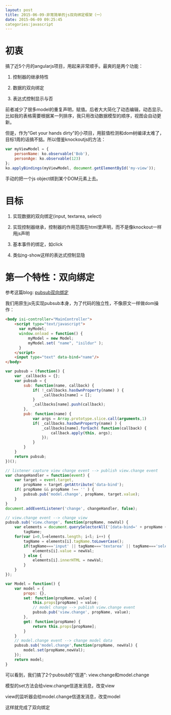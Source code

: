 ```yaml
---
layout: post
title: 2015-06-09-非常简单的js双向绑定框架（一）
date: 2015-06-09 09:25:45
categories:javascript
---
```

# 初衷

搞了近5个月的angularjs项目，用起来非常顺手。最爽的是两个功能：

1. 控制器的继承特性

2. 数据的双向绑定

3. 表达式控制显示与否

前者减少了很多model的重复声明，赋值。后者大大简化了动态编辑，动态显示。比如我的表格需要根据某一列排序，我只用改动数据模型的顺序，视图会自动更新。

但是，作为“Get your hands dirty”的小项目，用脏值检测和dom树编译太难了，目标1周的话搞不掂。所以借鉴knockoutjs的方法：

```javascript
var myViewModel = {
    personName: ko.observable('Bob'),
    personAge: ko.observable(123)
};
ko.applyBindings(myViewModel, document.getElementById('my-view'));
```

手动的把一个js object绑到某个DOM元素上去。

# 目标

1.  实现数据的双向绑定(input, textarea, select)

2.  实现控制器继承，控制器的作用范围在html里声明，而不是像knockout一样用js声明

3.  基本事件的绑定，如click

4.  类似ng-show这样的表达式控制显隐

# 第一个特性：双向绑定

参考这篇blog: [pubsub双向绑定](http://www.lucaongaro.eu/blog/2012/12/02/easy-two-way-data-binding-in-javascript/)

我们用原生js先实现pubsub本身，为了代码的独立性，不像原文一样做dom操作：

```html
<body isi-controller="MainController">
    <script type="text/javascript">
      var myModel;
      window.onload = function() {
	      myModel = new Model;
	      myModel.set( "name", "isildur" );
      }
    </script>
    <input type="text" data-bind="name"/>
</body>   
```
```javascript
var pubsub = (function() {
    var _callbacks = {};
    var pubsub = {
        sub: function(name, callback) {
            if( !_callbacks.hasOwnProperty(name) ) {
                _callbacks[name] = [];
            }
            _callbacks[name].push(callback);
        },
        pub: function(name) {
            var args = Array.prototype.slice.call(arguments,1)
            if( _callbacks.hasOwnProperty(name) ) {
                _callbacks[name].forEach( function(callback) {
                    callback.apply(this, args);
                });
            }
        }
    }
    return pubsub;
})();

// listener capture view change event --> publish view.change event
var changeHandler = function(event) {
    var target = event.target,
        propName = target.getAttribute('data-bind');
    if( propName && propName !== '' ) {
        pubsub.pub('model.change', propName, target.value);
    }
}
document.addEventListener('change', changeHandler, false);

// view.change event --> change view
pubsub.sub('view.change', function(propName, newVal) {
    var elements = document.querySelectorAll('[data-bind=' + propName +']'),
        tagName;
    for(var i=0,l=elements.length; i<l; i++) {
        tagName = elements[i].tagName.toLowerCase();
        if(tagName==='input' || tagName==='textarea' || tagName==='select') {
            elements[i].value = newVal;
        } else {
            elements[i].innerHTML = newVal;
        }
    }
});

var Model = function() {
    var model = {
        props: {},
        set: function(propName, value) {
            this.props[propName] = value;
            // model change --> publish view.change event
            pubsub.pub('view.change', propName, value);
        },
        get: function(propName) {
            return this.props[propName];
        }
    }
    // model.change event --> change model data
    pubsub.sub('model.change',function(propName, newVal) {
        model.set(propName,newVal);
    });
    return model;
}
```

可以看到，我们搞了2个pubsub的"信道": view.change和model.change

模型的set方法会给view.change信道发消息，改变view

view的监听器会给model.change信道发消息，改变model

这样就完成了双向绑定

